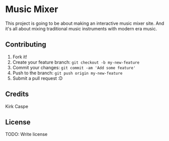 # Music Mixer

This project is going to be about making an interactive music mixer site. And it's all about mixing traditional music instruments with modern era music.

## Contributing

1. Fork it!
2. Create your feature branch: `git checkout -b my-new-feature`
3. Commit your changes: `git commit -am 'Add some feature'`
4. Push to the branch: `git push origin my-new-feature`
5. Submit a pull request :D

## Credits

Kirk Caspe

## License

TODO: Write license
